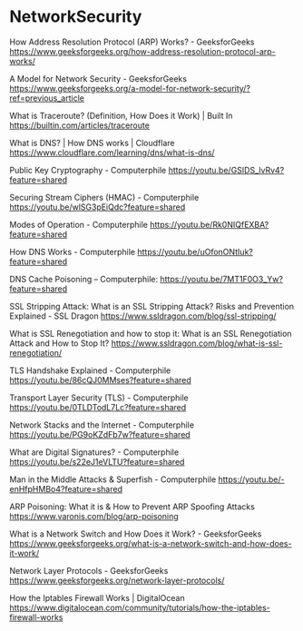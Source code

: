 # NetworkSecurity

How Address Resolution Protocol (ARP) Works? - GeeksforGeeks https://www.geeksforgeeks.org/how-address-resolution-protocol-arp-works/

A Model for Network Security - GeeksforGeeks https://www.geeksforgeeks.org/a-model-for-network-security/?ref=previous_article

What is Traceroute? (Definition, How Does it Work) | Built In https://builtin.com/articles/traceroute

What is DNS? | How DNS works | Cloudflare https://www.cloudflare.com/learning/dns/what-is-dns/

Public Key Cryptography - Computerphile
https://youtu.be/GSIDS_lvRv4?feature=shared

Securing Stream Ciphers (HMAC) - Computerphile
https://youtu.be/wlSG3pEiQdc?feature=shared

Modes of Operation - Computerphile
https://youtu.be/Rk0NIQfEXBA?feature=shared

How DNS Works - Computerphile
https://youtu.be/uOfonONtIuk?feature=shared

DNS Cache Poisoning – Computerphile:
https://youtu.be/7MT1F0O3_Yw?feature=shared

SSL Stripping Attack:
What is an SSL Stripping Attack? Risks and Prevention Explained - SSL Dragon
https://www.ssldragon.com/blog/ssl-stripping/

What is SSL Renegotiation and how to stop it:
What is an SSL Renegotiation Attack and How to Stop It?
https://www.ssldragon.com/blog/what-is-ssl-renegotiation/

TLS Handshake Explained - Computerphile
https://youtu.be/86cQJ0MMses?feature=shared

Transport Layer Security (TLS) - Computerphile
https://youtu.be/0TLDTodL7Lc?feature=shared

Network Stacks and the Internet - Computerphile
https://youtu.be/PG9oKZdFb7w?feature=shared

What are Digital Signatures? - Computerphile
https://youtu.be/s22eJ1eVLTU?feature=shared

Man in the Middle Attacks & Superfish - Computerphile
https://youtu.be/-enHfpHMBo4?feature=shared

ARP Poisoning: What it is & How to Prevent ARP Spoofing Attacks https://www.varonis.com/blog/arp-poisoning

What is a Network Switch and How Does it Work? - GeeksforGeeks https://www.geeksforgeeks.org/what-is-a-network-switch-and-how-does-it-work/

Network Layer Protocols - GeeksforGeeks https://www.geeksforgeeks.org/network-layer-protocols/

How the Iptables Firewall Works | DigitalOcean https://www.digitalocean.com/community/tutorials/how-the-iptables-firewall-works
